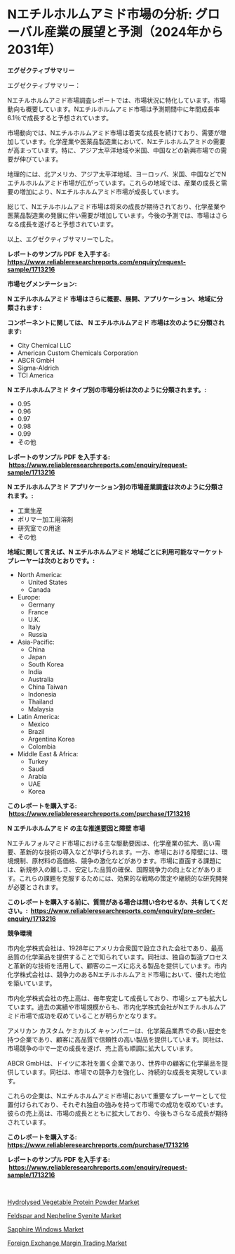 <p><h1>Nエチルホルムアミド市場の分析: グローバル産業の展望と予測（2024年から2031年）</h1></p><p><strong>エグゼクティブサマリー</strong></p>
<p><p>エグゼクティブサマリー：</p><p>Nエチルホルムアミド市場調査レポートでは、市場状況に特化しています。市場動向も概要しています。Nエチルホルムアミド市場は予測期間中に年間成長率6.1％で成長すると予想されています。</p><p>市場動向では、Nエチルホルムアミド市場は着実な成長を続けており、需要が増加しています。化学産業や医薬品製造業において、Nエチルホルムアミドの需要が高まっています。特に、アジア太平洋地域や米国、中国などの新興市場での需要が伸びています。</p><p>地理的には、北アメリカ、アジア太平洋地域、ヨーロッパ、米国、中国などでNエチルホルムアミド市場が広がっています。これらの地域では、産業の成長と需要の増加により、Nエチルホルムアミド市場が成長しています。</p><p>総じて、Nエチルホルムアミド市場は将来の成長が期待されており、化学産業や医薬品製造業の発展に伴い需要が増加しています。今後の予測では、市場はさらなる成長を遂げると予想されています。</p><p>以上、エグゼクティブサマリーでした。</p></p>
<p><strong>レポートのサンプル PDF を入手する: <a href="https://www.reliableresearchreports.com/enquiry/request-sample/1713216">https://www.reliableresearchreports.com/enquiry/request-sample/1713216</a></strong></p>
<p><strong>市場セグメンテーション:</strong></p>
<p><strong> N エチルホルムアミド 市場はさらに概要、展開、アプリケーション、地域に分類されます :</strong></p>
<p><strong>コンポーネントに関しては、 N エチルホルムアミド 市場は次のように分類されます: &nbsp;</strong></p>
<p><ul><li>City Chemical LLC</li><li>American Custom Chemicals Corporation</li><li>ABCR GmbH</li><li>Sigma-Aldrich</li><li>TCI America</li></ul></p>
<p><strong> N エチルホルムアミド タイプ別の市場分析は次のように分類されます。:</strong></p>
<p><ul><li>0.95</li><li>0.96</li><li>0.97</li><li>0.98</li><li>0.99</li><li>その他</li></ul></p>
<p><strong>レポートのサンプル PDF を入手する: &nbsp;<a href="https://www.reliableresearchreports.com/enquiry/request-sample/1713216">https://www.reliableresearchreports.com/enquiry/request-sample/1713216</a></strong></p>
<p><strong> N エチルホルムアミド アプリケーション別の市場産業調査は次のように分類されます。:</strong></p>
<p><ul><li>工業生産</li><li>ポリマー加工用溶剤</li><li>研究室での用途</li><li>その他</li></ul></p>
<p><strong>地域に関して言えば、N エチルホルムアミド 地域ごとに利用可能なマーケットプレーヤーは次のとおりです。:</strong></p>
<p><ul>
    <li>
        North America:
        <ul>
            <li>United States</li>
            <li>Canada</li>
        </ul>
    </li>
    <li>
        Europe:
        <ul>
            <li>Germany</li>
            <li>France</li>
            <li>U.K.</li>
            <li>Italy</li>
            <li>Russia</li>
        </ul>
    </li>
    <li>
        Asia-Pacific:
        <ul>
            <li>China</li>
            <li>Japan</li>
            <li>South Korea</li>
            <li>India</li>
            <li>Australia</li>
            <li>China Taiwan</li>
            <li>Indonesia</li>
            <li>Thailand</li>
            <li>Malaysia</li>
        </ul>
    </li>
    <li>
        Latin America:
        <ul>
            <li>Mexico</li>
            <li>Brazil</li>
            <li>Argentina Korea</li>
            <li>Colombia</li>
        </ul>
    </li>
    <li>
        Middle East & Africa:
        <ul>
            <li>Turkey</li>
            <li>Saudi</li>
            <li>Arabia</li>
            <li>UAE</li>
            <li>Korea</li>
        </ul>
    </li>
    </ul></p>
<p><strong>このレポートを購入する: &nbsp;<a href="https://www.reliableresearchreports.com/purchase/1713216">https://www.reliableresearchreports.com/purchase/1713216</a></strong></p>
<p><strong>N エチルホルムアミド の主な推進要因と障壁 市場</strong></p>
<p><p>Nエチルフォルマミド市場における主な駆動要因は、化学産業の拡大、高い需要、革新的な技術の導入などが挙げられます。一方、市場における障壁には、環境規制、原材料の高価格、競争の激化などがあります。市場に直面する課題には、新規参入の難しさ、安定した品質の確保、国際競争力の向上などがあります。これらの課題を克服するためには、効果的な戦略の策定や継続的な研究開発が必要とされます。</p></p>
<p><strong>このレポートを購入する前に、質問がある場合は問い合わせるか、共有してください。:&nbsp; <a href="https://www.reliableresearchreports.com/enquiry/pre-order-enquiry/1713216">https://www.reliableresearchreports.com/enquiry/pre-order-enquiry/1713216</a></strong></p>
<p><strong>競争環境</strong></p>
<p><p>市内化学株式会社は、1928年にアメリカ合衆国で設立された会社であり、最高品質の化学薬品を提供することで知られています。同社は、独自の製造プロセスと革新的な技術を活用して、顧客のニーズに応える製品を提供しています。市内化学株式会社は、競争力のあるNエチルホルムアミド市場において、優れた地位を築いています。</p><p>市内化学株式会社の売上高は、毎年安定して成長しており、市場シェアも拡大しています。過去の実績や市場規模からも、市内化学株式会社がNエチルホルムアミド市場で成功を収めていることが明らかとなります。</p><p>アメリカン カスタム ケミカルズ キャンパニーは、化学薬品業界での長い歴史を持つ企業であり、顧客に高品質で信頼性の高い製品を提供しています。同社は、市場競争の中で一定の成長を遂げ、売上高も順調に拡大しています。</p><p>ABCR GmbHは、ドイツに本社を置く企業であり、世界中の顧客に化学薬品を提供しています。同社は、市場での競争力を強化し、持続的な成長を実現しています。</p><p>これらの企業は、Nエチルホルムアミド市場において重要なプレーヤーとして位置付けられており、それぞれ独自の強みを持って市場での成功を収めています。彼らの売上高は、市場の成長とともに拡大しており、今後もさらなる成長が期待されています。</p></p>
<p><strong>このレポートを購入する: &nbsp; <a href="https://www.reliableresearchreports.com/purchase/1713216">https://www.reliableresearchreports.com/purchase/1713216</a></strong></p>
<p><strong>レポートのサンプル PDF を入手する: &nbsp;<a href="https://www.reliableresearchreports.com/enquiry/request-sample/1713216">https://www.reliableresearchreports.com/enquiry/request-sample/1713216</a></strong><strong></strong></p>
<p>&nbsp;</p>
<p><p><a href="https://view.publitas.com/reportprime-1/hydrolysed-vegetable-protein-powder-market-size-share-trends-analysis-report-by-material-by-type-by-end-user-by-region-and-segment-forecasts-2023-2030/">Hydrolysed Vegetable Protein Powder Market</a></p><p><a href="https://github.com/markusgodoy/Market-Research-Report-List-2/blob/main/feldspar-and-nepheline-syenite-market.md">Feldspar and Nepheline Syenite Market</a></p><p><a href="https://github.com/luckyshygirl/Market-Research-Report-List-3/blob/main/sapphire-windows-market.md">Sapphire Windows Market</a></p><p><a href="https://shimmer-gardenia-37a.notion.site/Foreign-Exchange-Margin-Trading-Market-Size-Global-Industry-Overview-Market-Segmentation-and-Forec-6b9c2012fa1442d3a3b5e44b17e5e2fd">Foreign Exchange Margin Trading Market</a></p></p>